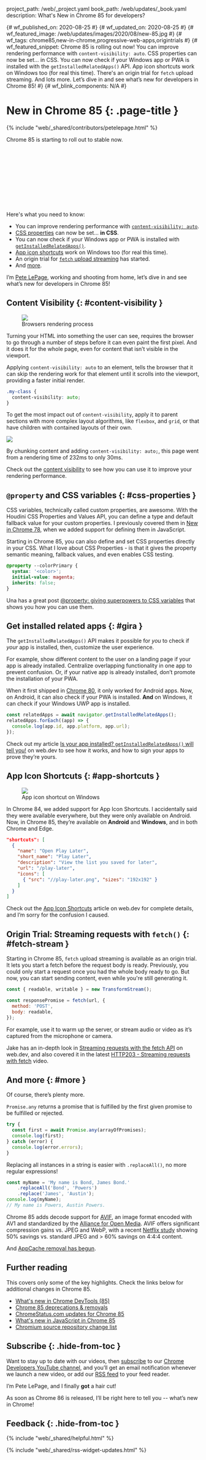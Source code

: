 project_path: /web/_project.yaml
book_path: /web/updates/_book.yaml
description: What's New in Chrome 85 for developers?

{# wf_published_on: 2020-08-25 #}
{# wf_updated_on: 2020-08-25 #}
{# wf_featured_image: /web/updates/images/2020/08/new-85.jpg #}
{# wf_tags: chrome85,new-in-chrome,progressive-web-apps,origintrials #}
{# wf_featured_snippet: Chrome 85 is rolling out now! You can improve rendering performance with <code>content-visibility: auto</code>. CSS properties can now be set… in CSS. You can now check if your Windows app or PWA is installed with the <code>getInstalledRelatedApps()</code> API. App icon shortcuts work on Windows too (for real this time). There's an origin trial for <code>fetch</code> upload streaming. And lots more. Let’s dive in and see what’s new for developers in Chrome 85! #}
{# wf_blink_components: N/A #}

# New in Chrome 85 {: .page-title }

{% include "web/_shared/contributors/petelepage.html" %}

<div class="clearfix"></div>

Chrome 85 is starting to roll out to stable now.

<div class="video-wrapper">
  <iframe class="devsite-embedded-youtube-video" data-video-id="htAiPOarIwI"
          data-autohide="1" data-showinfo="0" frameborder="0" allowfullscreen>
  </iframe>
</div>

Here's what you need to know:

* You can improve rendering performance with
  [`content-visibility: auto`](#content-visibility).
* [CSS properties](#css-properties) can now be set… **in CSS**.
* You can now check if your Windows app or PWA is installed with
  [`getInstalledRelatedApps()`](#gira).
* [App icon shortcuts](#app-shortcuts) work on Windows too (for real this time).
* An origin trial for [`fetch` upload streaming](#fetch-stream) has started.
* And [more](#more).

I’m [Pete LePage](https://twitter.com/petele), working and shooting from home,
let’s dive in and see what’s new for developers in Chrome 85!

<div class="clearfix"></div>

## Content Visibility {: #content-visibility }

<figure class="attempt-right">
  <img src="/web/updates/images/2020/08/browser-0.png">
  <figcaption>
    Browsers rendering process
  </figcaption>
</figure>

Turning your HTML into something the user can see, requires the browser to go
through a number of steps before it can even paint the first pixel.
And it does it for the whole page, even for content that isn’t visible in the
viewport.

Applying `content-visibility: auto` to an element, tells the browser that it
can skip the rendering work for that element until it scrolls into the
viewport, providing a faster initial render.

<div class="clearfix"></div>

```css
.my-class {
  content-visibility: auto;
}
```

To get the most impact out of `content-visibility`, apply it to parent
sections with more complex layout algorithms, like `flexbox`, and `grid`, or
that have children with contained layouts of their own.

<img src="/web/updates/images/2020/08/cva.jpg">

By chunking content and adding `content-visibility: auto;`, this page went
from a rendering time of 232ms to only 30ms.

Check out the [content visibility](https://web.dev/content-visibility/) to see
how you can use it to improve your rendering performance.

## `@property` and CSS variables {: #css-properties }

CSS variables, technically called custom properties, are awesome. With the
Houdini CSS Properties and Values API, you can define a type and default
fallback value for your custom properties. I previously covered them in
[New in Chrome 78](/web/updates/2019/10/nic78), when we added support for
defining them in JavaScript.

Starting in Chrome 85, you can also define and set CSS properties directly
in your CSS. What I love about CSS Properties - is that it gives the property
semantic meaning,  fallback values, and even enables CSS testing.

```css
@property --colorPrimary {
  syntax: '<color>';
  initial-value: magenta;
  inherits: false;
}
```

Una has a great post
[@property: giving superpowers to CSS variables](https://web.dev/at-property/)
that shows you how you can use them.

## Get installed related apps {: #gira }

The `getInstalledRelatedApps()` API makes it possible for *you* to check if
*your* app is installed, then, customize the user experience.

For example, show different content to the user on a landing page if your app
is already installed. Centralize overlapping functionality in one app to
prevent confusion. Or, if your native app is already installed, don’t promote
the installation of your PWA.

When it first shipped in [Chrome 80](/web/updates/2020/02/nic80), it only
worked for Android apps. Now, on Android, it can also check if your PWA is
installed. **And** on Windows, it can check if your Windows UWP app is
installed.

```js
const relatedApps = await navigator.getInstalledRelatedApps();
relatedApps.forEach((app) => {
  console.log(app.id, app.platform, app.url);
});
```

Check out my article
[Is your app installed? `getInstalledRelatedApps()` will tell you!](https://web.dev/get-installed-related-apps/)
on web.dev to see how it works, and how to sign your apps to prove they’re
yours.

## App Icon Shortcuts {: #app-shortcuts }

<figure class="attempt-right">
  <img src="/web/updates/images/2020/08/app-shortcuts-menu-windows.png">
  <figcaption>
    App icon shortcut on Windows
  </figcaption>
</figure>

In Chrome 84, we added support for App Icon Shortcuts. I accidentally said
they were available everywhere, but they were only available on Android.
Now, in Chrome 85, they’re available on **Android** and **Windows**, and in
both Chrome and Edge.

<div class="clearfix"></div>

```json
"shortcuts": [
  {
    "name": "Open Play Later",
    "short_name": "Play Later",
    "description": "View the list you saved for later",
    "url": "/play-later",
    "icons": [
      { "src": "//play-later.png", "sizes": "192x192" }
    ]
  }
]
```

Check out the [App Icon Shortcuts](https://web.dev/app-shortcuts/) article on
web.dev for complete details, and I’m sorry for the confusion I caused.

## Origin Trial: Streaming requests with `fetch()` {: #fetch-stream }

Starting in Chrome 85, `fetch` upload streaming is available as an origin
trial. It lets you start a fetch before the request body is ready. Previously,
you could only start a request once you had the whole body ready to go. But
now, you can start sending content, even while you're still generating it.

```javascript
const { readable, writable } = new TransformStream();

const responsePromise = fetch(url, {
  method: 'POST',
  body: readable,
});
```

For example, use it to warm up the server, or stream audio or video as it’s
captured from the microphone or camera.

Jake has an in-depth look in
[Streaming requests with the fetch API](https://web.dev/fetch-upload-streaming/)
on web.dev, and also covered it in the latest
[HTTP203 - Streaming requests with fetch](https://www.youtube.com/watch?v=G9PpImUEeUA)
video.


## And more {: #more }

Of course, there’s plenty more.

`Promise.any` returns a promise that is fulfilled by the first given promise
to be fulfilled or rejected.

```javascript
try {
  const first = await Promise.any(arrayOfPromises);
  console.log(first);
} catch (error) {
  console.log(error.errors);
}
```

Replacing all instances in a string is easier with `.replaceAll()`, no more
regular expressions!

```javascript
const myName = 'My name is Bond, James Bond.'
    .replaceAll('Bond', 'Powers')
    .replace('James', 'Austin');
console.log(myName);
// My name is Powers, Austin Powers.
```

Chrome 85 adds decode support for [AVIF](https://aomediacodec.github.io/av1-avif/),
an image format encoded with AV1 and standardized by the
[Alliance for Open Media](http://aomedia.org/). AVIF offers significant
compression gains vs. JPEG and WebP, with a recent
[Netflix study](https://netflixtechblog.com/avif-for-next-generation-image-coding-b1d75675fe4)
showing 50% savings vs. standard JPEG and > 60% savings on 4:4:4 content.

And [AppCache removal has begun](https://web.dev/appcache-removal/).

## Further reading

This covers only some of the key highlights. Check the links below for
additional changes in Chrome 85.

* [What's new in Chrome DevTools (85)](/web/updates/2020/06/devtools)
* [Chrome 85 deprecations & removals](/web/updates/2020/07/chrome-85-deps-rems)
* [ChromeStatus.com updates for Chrome 85](https://www.chromestatus.com/features#milestone%3D85)
* [What's new in JavaScript in Chrome 85](https://v8.dev/blog/v8-release-85)
* [Chromium source repository change list](https://chromium.googlesource.com/chromium/src/+log/84.0.4147.92..85.0.4183.85)

## Subscribe {: .hide-from-toc }

Want to stay up to date with our videos, then [subscribe](https://goo.gl/6FP1a5)
to our [Chrome Developers YouTube channel](https://www.youtube.com/user/ChromeDevelopers/),
and you’ll get an email notification whenever we launch a new video, or add our
[RSS feed](/web/shows/rss.xml) to your feed reader.

I’m Pete LePage, and I finally  **got** a hair cut!

As soon as Chrome 86 is released, I’ll be right here to tell you -- what’s
new in Chrome!

## Feedback {: .hide-from-toc }

{% include "web/_shared/helpful.html" %}

{% include "web/_shared/rss-widget-updates.html" %}
